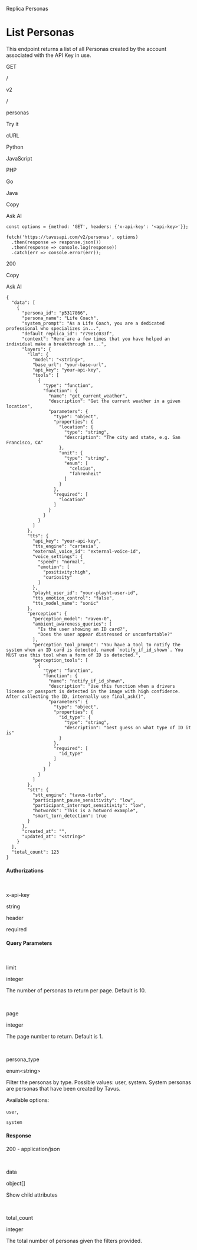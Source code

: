  Replica Personas

List Personas
=============

This endpoint returns a list of all Personas created by the account associated with the API Key in use.

GET

/

v2

/

personas

Try it

cURL

Python

JavaScript

PHP

Go

Java

Copy

Ask AI

    const options = {method: 'GET', headers: {'x-api-key': '<api-key>'}};
    
    fetch('https://tavusapi.com/v2/personas', options)
      .then(response => response.json())
      .then(response => console.log(response))
      .catch(err => console.error(err));

200

Copy

Ask AI

    {
      "data": [
        {
          "persona_id": "p5317866",
          "persona_name": "Life Coach",
          "system_prompt": "As a Life Coach, you are a dedicated professional who specializes in...",
          "default_replica_id": "r79e1c033f",
          "context": "Here are a few times that you have helped an individual make a breakthrough in...",
          "layers": {
            "llm": {
              "model": "<string>",
              "base_url": "your-base-url",
              "api_key": "your-api-key",
              "tools": [
                {
                  "type": "function",
                  "function": {
                    "name": "get_current_weather",
                    "description": "Get the current weather in a given location",
                    "parameters": {
                      "type": "object",
                      "properties": {
                        "location": {
                          "type": "string",
                          "description": "The city and state, e.g. San Francisco, CA"
                        },
                        "unit": {
                          "type": "string",
                          "enum": [
                            "celsius",
                            "fahrenheit"
                          ]
                        }
                      },
                      "required": [
                        "location"
                      ]
                    }
                  }
                }
              ]
            },
            "tts": {
              "api_key": "your-api-key",
              "tts_engine": "cartesia",
              "external_voice_id": "external-voice-id",
              "voice_settings": {
                "speed": "normal",
                "emotion": [
                  "positivity:high",
                  "curiosity"
                ]
              },
              "playht_user_id": "your-playht-user-id",
              "tts_emotion_control": "false",
              "tts_model_name": "sonic"
            },
            "perception": {
              "perception_model": "raven-0",
              "ambient_awareness_queries": [
                "Is the user showing an ID card?",
                "Does the user appear distressed or uncomfortable?"
              ],
              "perception_tool_prompt": "You have a tool to notify the system when an ID card is detected, named `notify_if_id_shown`. You MUST use this tool when a form of ID is detected.",
              "perception_tools": [
                {
                  "type": "function",
                  "function": {
                    "name": "notify_if_id_shown",
                    "description": "Use this function when a drivers license or passport is detected in the image with high confidence. After collecting the ID, internally use final_ask()",
                    "parameters": {
                      "type": "object",
                      "properties": {
                        "id_type": {
                          "type": "string",
                          "description": "best guess on what type of ID it is"
                        }
                      },
                      "required": [
                        "id_type"
                      ]
                    }
                  }
                }
              ]
            },
            "stt": {
              "stt_engine": "tavus-turbo",
              "participant_pause_sensitivity": "low",
              "participant_interrupt_sensitivity": "low",
              "hotwords": "This is a hotword example",
              "smart_turn_detection": true
            }
          },
          "created_at": "",
          "updated_at": "<string>"
        }
      ],
      "total_count": 123
    }

#### Authorizations

[​](#authorization-x-api-key)

x-api-key

string

header

required

#### Query Parameters

[​](#parameter-limit)

limit

integer

The number of personas to return per page. Default is 10.

[​](#parameter-page)

page

integer

The page number to return. Default is 1.

[​](#parameter-persona-type)

persona_type

enum&lt;string&gt;

Filter the personas by type. Possible values: user, system. System personas are personas that have been created by Tavus.

Available options:

`user`,

`system`

#### Response

200 - application/json

[​](#response-data)

data

object\[\]

Show child attributes

[​](#response-total-count)

total_count

integer

The total number of personas given the filters provided.